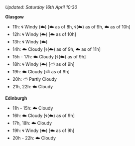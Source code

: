 *Updated: Saturday 16th April 10:30*

**Glasgow**

* 11h: :cyclone: Windy (:cloud:) [:cloud: as of 8h, :cyclone:(:cloud:) as of 9h, :cloud: as of 10h]
* 12h: :cyclone: Windy (:cloud:) [:cloud: as of 10h]
* 13h: :cyclone: Windy (:cloud:)
* 14h: :cloud: Cloudy [:cyclone:(:cloud:) as of 9h, :cloud: as of 11h]
* 15h - 17h: :cloud: Cloudy [:cyclone:(:cloud:) as of 9h]
* 18h: :cyclone: Windy (:cloud:) [:partly_sunny: as of 9h]
* 19h: :cloud: Cloudy [:partly_sunny: as of 9h]
* 20h: :partly_sunny: Partly Cloudy
* 21h, 22h: :cloud: Cloudy

**Edinburgh**

* 11h - 15h: :cloud: Cloudy
* 16h: :cloud: Cloudy [:cyclone:(:cloud:) as of 9h]
* 17h, 18h: :cloud: Cloudy
* 19h: :cyclone: Windy (:cloud:) [:cloud: as of 9h]
* 20h - 22h: :cloud: Cloudy
